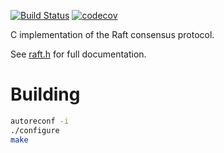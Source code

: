 [![Build Status](https://travis-ci.org/CanonicalLtd/raft.png)](https://travis-ci.org/CanonicalLtd/raft) [![codecov](https://codecov.io/gh/CanonicalLtd/raft/branch/master/graph/badge.svg)](https://codecov.io/gh/CanonicalLtd/raft)

C implementation of the Raft consensus protocol.

See [raft.h](https://github.com/CanonicalLtd/raft/blob/master/include/raft.h) for full documentation.

Building
========

```bash
autoreconf -i
./configure
make
```
